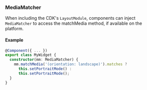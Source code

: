 ### MediaMatcher
 
When including the CDK's `LayoutModule`, components can inject `MediaMatcher` to access the 
matchMedia method, if available on the platform.

#### Example
```ts
@Component({ ... }) 
export class MyWidget {  
  constructor(mm: MediaMatcher) {
    mm.matchMedia('(orientation: landscape)').matches ? 
      this.setPortraitMode() :
      this.setPortraitMode();
  }
}  
```

